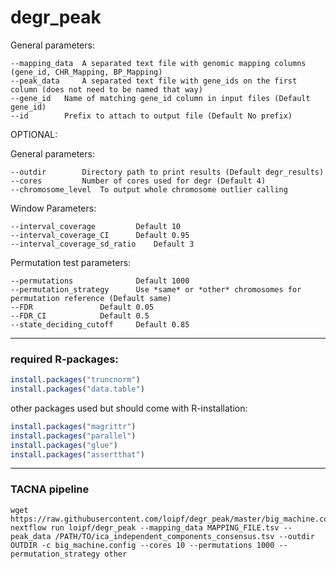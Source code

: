 # degr_peak

General parameters: 
```
--mapping_data	A separated text file with genomic mapping columns (gene_id, CHR_Mapping, BP_Mapping) 
--peak_data 	A separated text file with gene_ids on the first column (does not need to be named that way) 
--gene_id	Name of matching gene_id column in input files (Default gene_id) 
--id 		Prefix to attach to output file (Default No prefix) 
```

OPTIONAL:

General parameters:
```
--outdir		Directory path to print results (Default degr_results) 
--cores			Number of cores used for degr (Default 4) 
--chromosome_level	To output whole chromosome outlier calling
```

Window Parameters:
```
--interval_coverage 		Default 10 
--interval_coverage_CI		Default 0.95 
--interval_coverage_sd_ratio	Default 3 
```

Permutation test parameters:
```
--permutations              Default 1000
--permutation_strategy      Use *same* or *other* chromosomes for permutation reference (Default same)
--FDR 			    Default 0.05
--FDR_CI		    Default 0.5
--state_deciding_cutoff	    Default 0.85 
```



---
### required R-packages:
```R
install.packages("truncnorm")
install.packages("data.table")
```
other packages used but should come with R-installation:
```R
install.packages("magrittr")
install.packages("parallel")
install.packages("glue")
install.packages("assertthat")
```



---
### TACNA pipeline
```
wget https://raw.githubusercontent.com/loipf/degr_peak/master/big_machine.config
nextflow run loipf/degr_peak --mapping_data MAPPING_FILE.tsv --peak_data /PATH/TO/ica_independent_components_consensus.tsv --outdir OUTDIR -c big_machine.config --cores 10 --permutations 1000 --permutation_strategy other
```



